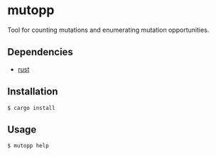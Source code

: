 # mutopp

Tool for counting mutations and enumerating mutation opportunities.

## Dependencies

- [rust](https://www.rust-lang.org/en-US/install.html)

## Installation

```
$ cargo install
```

## Usage

```
$ mutopp help
```
